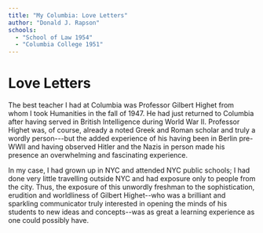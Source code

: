 ```yaml
---
title: "My Columbia: Love Letters"
author: "Donald J. Rapson"
schools:
  - "School of Law 1954"
  - "Columbia College 1951"
---
```


# Love Letters

The best teacher I had at Columbia was Professor Gilbert Highet from whom I took Humanities in the fall of 1947. He had just returned to Columbia after having served in British Intelligence during World War II. Professor Highet was, of course, already a noted Greek and Roman scholar and truly a wordly person---but the added experience of his having been in Berlin pre-WWII and having observed Hitler and the Nazis in person made his presence an overwhelming and fascinating experience.

In my case, I had grown up in NYC and attended NYC public schools; I had done very little travelling outside NYC and had exposure only to people from the city. Thus, the exposure of this unwordly freshman to the sophistication, erudition and worldliness of Gilbert Highet--who was a brilliant and sparkling communicator truly interested in opening the minds of his students to new ideas and concepts--was as great a learning experience as one could possibly have.

